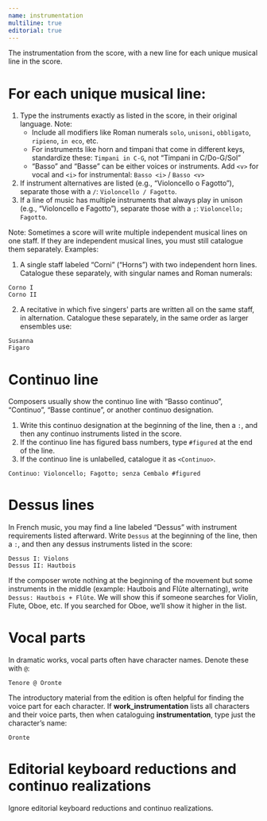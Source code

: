 ```yaml
---
name: instrumentation
multiline: true
editorial: true
---
```

The instrumentation from the score, with a new line for each unique musical line in the score.

# For each unique musical line:
1. Type the instruments exactly as listed in the score, in their original language. Note:
   - Include all modifiers like Roman numerals `solo`, `unisoni`, `obbligato`, `ripieno`, `in eco`, etc.
   - For instruments like horn and timpani that come in different keys, standardize these: `Timpani in C-G`, not “Timpani in C/Do-G/Sol”
   - “Basso” and “Basse” can be either voices or instruments. Add `<v>` for vocal and `<i>` for instrumental: `Basso <i>` / `Basso <v>` 
3. If instrument alternatives are listed (e.g., “Violoncello o Fagotto”), separate those with a `/`: `Violoncello / Fagotto`.
4. If a line of music has multiple instruments that always play in unison (e.g., “Violoncello e Fagotto”), separate those with a `;`: `Violoncello; Fagotto`.

Note: Sometimes a score will write multiple independent musical lines on one staff. If they are independent musical lines, you must still catalogue them separately. Examples:

1. A single staff labeled “Corni” (“Horns”) with two independent horn lines. Catalogue these separately, with singular names and Roman numerals:
```
Corno I
Corno II
```
2. A recitative in which five singers' parts are written all on the same staff, in alternation. Catalogue these separately, in the same order as larger ensembles use:
```
Susanna
Figaro
```

# Continuo line
Composers usually show the continuo line with “Basso continuo”, “Continuo”, “Basse continue”, or another continuo designation.
1. Write this continuo designation at the beginning of the line, then a `:`, and then any continuo instruments listed in the score.
2. If the continuo line has figured bass numbers, type `#figured` at the end of the line.
3. If the continuo line is unlabelled, catalogue it as `<Continuo>`.

```
Continuo: Violoncello; Fagotto; senza Cembalo #figured
```

# Dessus lines
In French music, you may find a line labeled “Dessus” with instrument requirements listed afterward. Write `Dessus` at the beginning of the line, then a `:`, and then any dessus instruments listed in the score:
```
Dessus I: Violons
Dessus II: Hautbois
```
If the composer wrote nothing at the beginning of the movement but some instruments in the middle (example: Hautbois and Flûte alternating), write `Dessus: Hautbois + Flûte`. We will show this if someone searches for Violin, Flute, Oboe, etc. If you searched for Oboe, we’ll show it higher in the list.

# Vocal parts
In dramatic works, vocal parts often have character names. Denote these with `@`:
```
Tenore @ Oronte
``` 
The introductory material from the edition is often helpful for finding the voice part for each character. If **work_instrumentation** lists all characters and their voice parts, then when cataloguing **instrumentation**, type just the character’s name:

```
Oronte
```

# Editorial keyboard reductions and continuo realizations
Ignore editorial keyboard reductions and continuo realizations.